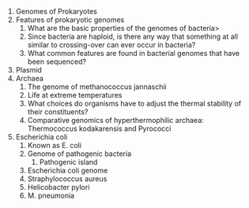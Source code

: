 1. Genomes of Prokaryotes
2. Features of prokaryotic genomes
	1. What are the basic properties of the genomes of bacteria>
	2. Since bacteria are haploid, is there any way that something at all similar to crossing-over can ever occur in bacteria?
	3. What common features are found in bacterial genomes that have been sequenced?
3. Plasmid
4. Archaea
	1. The genome of methanococcus jannaschii
	2. Life at extreme temperatures
	3. What choices do organisms have to adjust the thermal stability of their constituents?
	4. Comparative genomics of hyperthermophilic archaea: Thermococcus kodakarensis and Pyrococci
5. Escherichia coli
	1. Known as E. coli
	2. Genome of pathogenic bacteria
		1. Pathogenic island
	3. Escherichia coli genome
	4. Straphylococcus aureus
	5. Helicobacter pylori
	6. M. pneumonia
